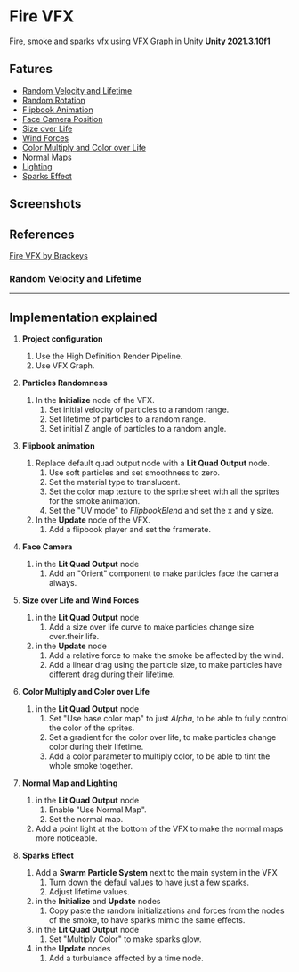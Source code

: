 # Fire VFX
Fire, smoke and sparks vfx using VFX Graph in Unity **Unity 2021.3.10f1**

## Fatures

- [Random Velocity and Lifetime](#random-velocity-and-lifetime)
- [Random Rotation](#random-rotation)
- [Flipbook Animation](#flipbook-animation)
- [Face Camera Position](#face-camera-position)
- [Size over Life](#size-over-life)
- [Wind Forces](#wind-forces)
- [Color Multiply and Color over Life](#color-multiply-and-color-over-life)
- [Normal Maps](#normal-maps)
- [Lighting](#lighting)
- [Sparks Effect](#sparks-effects)

## Screenshots

<!-- ![Cliff](./docs/screenshots/cliff.gif) -->

## References

[Fire VFX by Brackeys](https://www.youtube.com/watch?v=R6D1b7zZHHA)

### Random Velocity and Lifetime


---

## Implementation explained

1. **Project configuration**

   1. Use the High Definition Render Pipeline.
   1. Use VFX Graph.

1. **Particles Randomness**

   1. In the **Initialize** node of the VFX.
        1. Set initial velocity of particles to a random range.
        1. Set lifetime of particles to a random range.
        1. Set initial Z angle of particles to a random angle.

1. **Flipbook animation**
    1. Replace default quad output node with a **Lit Quad Output** node.
        1. Use soft particles and set smoothness to zero.
        1. Set the material type to translucent.
        1. Set the color map texture to the sprite sheet with all the sprites for the smoke animation.
        1. Set the "UV mode" to _FlipbookBlend_ and set the x and y size.
    1. In the **Update** node of the VFX.
        1. Add a flipbook player and set the framerate.

1. **Face Camera**
    1. in the **Lit Quad Output** node
        1. Add an "Orient" component to make particles face the camera always.

1. **Size over Life and Wind Forces**
    1. in the **Lit Quad Output** node
        1. Add a size over life curve to make particles change size over.their life.
    1. in the **Update** node
        1. Add a relative force to make the smoke be affected by the wind.
        1. Add a linear drag using the particle size, to make particles have different drag during their lifetime.

1. **Color Multiply and Color over Life**
    1. in the **Lit Quad Output** node
        1. Set "Use base color map" to just _Alpha_, to be able to fully control the color of the sprites.
        1. Set a gradient for the color over life, to make particles change color during their lifetime.
        1. Add a color parameter to multiply color, to be able to tint the whole smoke together.

1. **Normal Map and Lighting**
    1. in the **Lit Quad Output** node
        1. Enable "Use Normal Map".
        1. Set the normal map.
    1. Add a point light at the bottom of the VFX to make the normal maps more noticeable.

1. **Sparks Effect**
    1. Add a **Swarm Particle System** next to the main system in the VFX
        1. Turn down the defaul values to have just a few sparks.
        1. Adjust lifetime values.
    1. in the **Initialize** and **Update** nodes
        1. Copy paste the random initializations and forces from the nodes of the smoke, to have sparks mimic the same effects.
    1. in the **Lit Quad Output** node
        1. Set "Multiply Color" to make sparks glow.
    1. in the **Update** nodes
        1. Add a turbulance affected by a time node.
